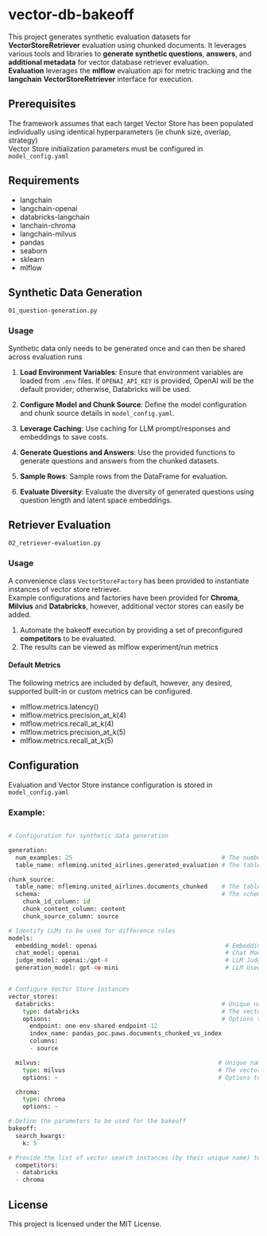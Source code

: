 # vector-db-bakeoff

This project generates synthetic evaluation datasets for **VectorStoreRetriever** evaluation using chunked documents. It leverages various tools and libraries to **generate synthetic questions**, **answers**, and **additional metadata** for vector database retriever evaluation.  
**Evaluation** leverages the **mlflow** evaluation api for metric tracking and the **langchain** **VectorStoreRetriever** interface for execution.

## Prerequisites

The framework assumes that each target Vector Store has been populated individually using identical hyperparameters (ie chunk size, overlap, strategy)  
Vector Store initialization parameters must be configured in ```model_config.yaml```

## Requirements
- langchain
- langchain-openai
- databricks-langchain
- lanchain-chroma
- langchain-milvus
- pandas
- seaborn
- sklearn
- mlflow

## Synthetic Data Generation
```01_question-generation.py```

### Usage

Synthetic data only needs to be generated once and can then be shared across evaluation runs

1. **Load Environment Variables**: Ensure that environment variables are loaded from `.env` files. If `OPENAI_API_KEY` is provided, OpenAI will be the default provider; otherwise, Databricks will be used.

2. **Configure Model and Chunk Source**: Define the model configuration and chunk source details in `model_config.yaml`.

3. **Leverage Caching**: Use caching for LLM prompt/responses and embeddings to save costs.

4. **Generate Questions and Answers**: Use the provided functions to generate questions and answers from the chunked datasets.

5. **Sample Rows**: Sample rows from the DataFrame for evaluation.

6. **Evaluate Diversity**: Evaluate the diversity of generated questions using question length and latent space embeddings.

## Retriever Evaluation
```02_retriever-evaluation.py```

### Usage

A convenience class ```VectorStoreFactory``` has been provided to instantiate instances of vector store retriever.  
Example configurations and factories have been provided for **Chroma**, **Milvius** and **Databricks**, however, additional vector stores can easily be added.

1. Automate the bakeoff execution by providing a set of preconfigured **competitors** to be evaluated.
2. The results can be viewed as mlflow experiment/run metrics

#### Default Metrics

The following metrics are included by default, however, any desired, supported built-in or custom metrics can be configured.
- mlflow.metrics.latency()
- mlflow.metrics.precision_at_k(4)
- mlflow.metrics.recall_at_k(4)
- mlflow.metrics.precision_at_k(5)
- mlflow.metrics.recall_at_k(5)

## Configuration

Evaluation and Vector Store instance configuration is stored in ```model_config.yaml```

### Example:

```python

# Configuration for synthetic data generation

generation:
  num_examples: 25                                          # The number of example to generate
  table_name: nfleming.united_airlines.generated_evaluation # The table to store the generated examples

chunk_source:
  table_name: nfleming.united_airlines.documents_chunked    # The table which contains the chunked documents
  schema:                                                   # The schema of this table
    chunk_id_column: id
    chunk_content_column: content
    chunk_source_column: source

# Identify LLMs to be used for difference roles
models:
  embedding_model: openai                                    # Embedding Model
  chat_model: openai                                         # Chat Model 
  judge_model: openai:/gpt-4                                 # LLM Judge
  generation_model: gpt-4o-mini                              # LLM Used for Generation


# Configure Vector Store instances 
vector_stores:
  databricks:                                               # Unique name / alias
    type: databricks                                        # The vector store type
    options:                                                # Options to be provied to the factory function for instantiation
      endpoint: one-env-shared-endpoint-12
      index_name: pandas_poc.paws.documents_chunked_vs_index
      columns: 
      - source

  milvus:                                                  # Unique name / alias
    type: milvus                                           # The vector store type
    options: ~                                             # Options to be provied to the factory function for instantiation

  chroma:
    type: chroma
    options: ~

# Define the parameters to be used for the bakeoff
bakeoff:
  search_kwargs:
    k: 5

# Provide the list of vector search instances (by their unique name) to be included for comparison
  competitors:
  - databricks
  - chroma
```

## License

This project is licensed under the MIT License.

